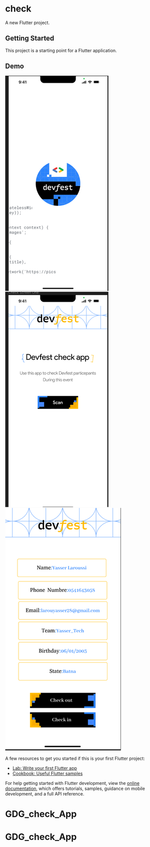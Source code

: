 # check

A new Flutter project.

## Getting Started

This project is a starting point for a Flutter application.
## Demo

![Apple iPhone 11 Pro Max Presentation (6)](https://github.com/yas2003ser/devfest_check_app/blob/main/screenshots/Screenshot%20from%202024-01-12%2014-33-59.png)
![Apple iPhone 11 Pro Max Presentation (6)](https://github.com/yas2003ser/devfest_check_app/blob/main/screenshots/Screenshot%20from%202024-01-12%2014-34-09.png)
![Apple iPhone 11 Pro Max Presentation (6)](https://github.com/yas2003ser/devfest_check_app/blob/main/screenshots/Screenshot%20from%202024-01-12%2014-54-32.png)

A few resources to get you started if this is your first Flutter project:

- [Lab: Write your first Flutter app](https://docs.flutter.dev/get-started/codelab)
- [Cookbook: Useful Flutter samples](https://docs.flutter.dev/cookbook)

For help getting started with Flutter development, view the
[online documentation](https://docs.flutter.dev/), which offers tutorials,
samples, guidance on mobile development, and a full API reference.
# GDG_check_App
# GDG_check_App
